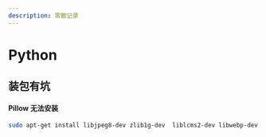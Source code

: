 ```yaml
---
description: 零散记录
---
```


# Python

## 装包有坑

#### Pillow 无法安装

```bash
sudo apt-get install libjpeg8-dev zlib1g-dev  liblcms2-dev libwebp-dev tcl8.5-dev tk8.5-dev
```

